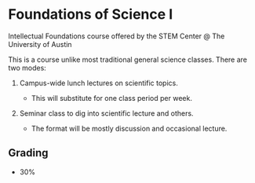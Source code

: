 # Foundations of Science I

Intellectual Foundations course offered by the STEM Center @ The University of Austin

This is a course unlike most traditional general science classes.  There are two modes:

1. Campus-wide lunch lectures on scientific topics.
	- This will substitute for one class period per week.

2. Seminar class to dig into scientific lecture and others.
	- The format will be mostly discussion and occasional lecture.


## Grading

- 30% 